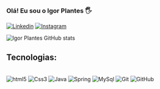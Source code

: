 ### Olá! Eu sou o Igor Plantes 🖐                                                                               
     

[![Linkedin](https://img.shields.io/badge/LinkedIn-0077B5?style=for-the-badge&logo=linkedin&logoColor=white)](https://www.linkedin.com/in/igorplantes)
[![Instagram](https://img.shields.io/badge/Instagram-E4405F?style=for-the-badge&logo=instagram&logoColor=white)](https://instagram.com/igor_plantes)


![Igor Plantes GitHub stats](https://github-readme-stats.vercel.app/api?username=IgorPlantes&show_icons=true&theme=radical)

## Tecnologias:

<div style="display: inline_block"><br/>
    <img align="center" alt="html5" src= "https://img.shields.io/badge/HTML5-E34F26?style=for-the-badge&logo=html5&logoColor=white"/>
    <img align="center" alt="Css3" src= "https://img.shields.io/badge/CSS3-1572B6?style=for-the-badge&logo=css3&logoColor=white"/>
    <img align="center" alt="Java"  src= "https://img.shields.io/badge/Java-ED8B00?style=for-the-badge&logo=openjdk&logoColor=white"/>
    <img align="center" alt="Spring" src= "https://img.shields.io/badge/Spring-6DB33F?style=for-the-badge&logo=spring&logoColor=white"/>
    <img align="center" alt="MySql" src= "https://img.shields.io/badge/MySQL-005C84?style=for-the-badge&logo=mysql&logoColor=white"/>
    <img align="center" alt="Git" src= "https://img.shields.io/badge/GIT-E44C30?style=for-the-badge&logo=git&logoColor=white"/>
    <img align="center" alt="GitHub" src= "https://img.shields.io/badge/GitHub-100000?style=for-the-badge&logo=github&logoColor=white"/>
 </div><br/>
